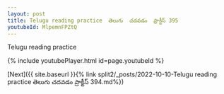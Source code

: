 ```yaml
---
layout: post
title: Telugu reading practice  తెలుగు  చదవడం  ప్రాక్టీస్ 395
youtubeId: MlpemnFPZtQ
---
```

 
 
Telugu reading practice
 
 
 
 
 


{% include youtubePlayer.html id=page.youtubeId %}
 
[Next]({{ site.baseurl }}{% link  split2/_posts/2022-10-10-Telugu reading practice  తెలుగు  చదవడం  ప్రాక్టీస్ 394.md%})
 
